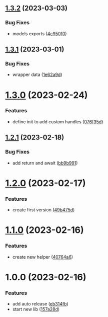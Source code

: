 ## [1.3.2](https://github.com/open-ish/utility/compare/trycatchfy-v1.3.1...trycatchfy-v1.3.2) (2023-03-03)


### Bug Fixes

* models exports ([4c950f0](https://github.com/open-ish/utility/commit/4c950f0b5859bee97bdd1b57d4c09d0fd3e43cdd))

## [1.3.1](https://github.com/open-ish/utility/compare/trycatchfy-v1.3.0...trycatchfy-v1.3.1) (2023-03-01)


### Bug Fixes

* wrapper data ([1e62a9d](https://github.com/open-ish/utility/commit/1e62a9d8d92515b59182e5f42771e29bef33f286))

# [1.3.0](https://github.com/open-ish/utility/compare/trycatchfy-v1.2.1...trycatchfy-v1.3.0) (2023-02-24)


### Features

* define init to add custom handles ([076f35d](https://github.com/open-ish/utility/commit/076f35d23826b8126f5dc9a12501a3f4361a36b6))

## [1.2.1](https://github.com/open-ish/utility/compare/trycatchfy-v1.2.0...trycatchfy-v1.2.1) (2023-02-18)


### Bug Fixes

* add return and await ([bb9b991](https://github.com/open-ish/utility/commit/bb9b991718207790cee8b0f28e394d074e60a9bb))

# [1.2.0](https://github.com/open-ish/utility/compare/trycatchfy-v1.1.0...trycatchfy-v1.2.0) (2023-02-17)


### Features

* create first version ([49b475d](https://github.com/open-ish/utility/commit/49b475d5669b1676fc2356ee05cf73d43d101834))

# [1.1.0](https://github.com/open-ish/utility/compare/trycatchfy-v1.0.0...trycatchfy-v1.1.0) (2023-02-16)


### Features

* create new helper ([40764a6](https://github.com/open-ish/utility/commit/40764a63bdae06768ae1f41ff82ddcf49db83583))

# 1.0.0 (2023-02-16)


### Features

* add auto release ([eb314fb](https://github.com/open-ish/utility/commit/eb314fbac58b745039fc03621c930ed540f05416))
* start new lib ([157a28d](https://github.com/open-ish/utility/commit/157a28d9b564406b079055946a6461c26deb0a84))

